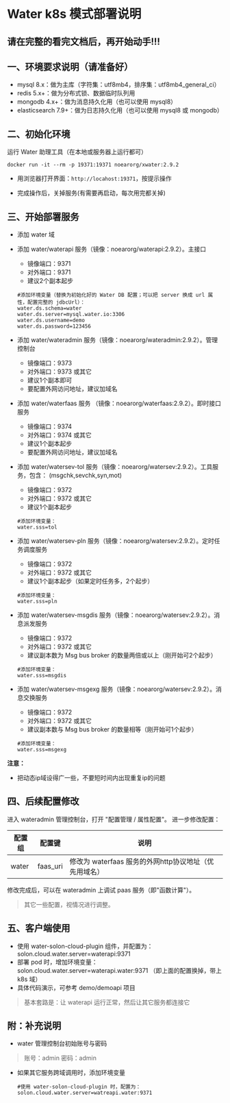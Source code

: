 # Water k8s 模式部署说明

## 请在完整的看完文档后，再开始动手!!!

## 一、环境要求说明（请准备好）

* mysql 8.x：做为主库（字符集：utf8mb4，排序集：utf8mb4_general_ci）
* redis 5.x+：做为分布式锁、数据临时队列用
* mongodb 4.x+：做为消息持久化用（也可以使用 mysql8）
* elasticsearch 7.9+：做为日志持久化用（也可以使用 mysql8 或 mongodb）

## 二、初始化环境

运行 Water 助理工具（在本地或服务器上运行都可）

```shell
docker run -it --rm -p 19371:19371 noearorg/xwater:2.9.2
```

* 用浏览器打开界面：`http://locahost:19371`，按提示操作

* 完成操作后，关掉服务(有需要再启动，每次用完都关掉)

## 三、开始部署服务

* 添加 water 域

* 添加 water/waterapi 服务（镜像：noearorg/waterapi:2.9.2）。主接口
  * 镜像端口：9371
  * 对外端口：9371
  * 建议2个副本起步
  

  ```properties
  #添加环境变量（替换为初始化好的 Water DB 配置；可以把 server 换成 url 属性，配置完整的 jdbcUrl）： 
  water.ds.schema=water
  water.ds.server=mysql.water.io:3306 
  water.ds.username=demo
  water.ds.password=123456
  ```

* 添加 water/wateradmin 服务（镜像：noearorg/wateradmin:2.9.2）。管理控制台
  * 镜像端口：9373
  * 对外端口：9373 或其它
  * 建议1个副本即可
  * 要配置外网访问地址，建议加域名

  
* 添加 water/waterfaas 服务 （镜像：noearorg/waterfaas:2.9.2）。即时接口服务
  * 镜像端口：9374
  * 对外端口：9374 或其它
  * 建议1个副本起步
  * 要配置外网访问地址，建议加域名
  
  
* 添加 water/watersev-tol 服务（镜像：noearorg/watersev:2.9.2）。工具服务，包含： (msgchk,sevchk,syn,mot)
  * 镜像端口：9372
  * 对外端口：9372 或其它
  * 建议1个副本起步


  ```properties
  #添加环境变量：
  water.sss=tol
  ```

* 添加 water/watersev-pln 服务（镜像：noearorg/watersev:2.9.2）。定时任务调度服务
  * 镜像端口：9372
  * 对外端口：9372 或其它
  * 建议1个副本起步（如果定时任务多，2个起步）


  ```properties
  #添加环境变量：
  water.sss=pln
  ```


* 添加 water/watersev-msgdis 服务（镜像：noearorg/watersev:2.9.2）。消息派发服务
  * 镜像端口：9372
  * 对外端口：9372 或其它
  * 建议副本数为 Msg bus broker 的数量两倍或以上（刚开始可2个起步）


  ```properties
  #添加环境变量：
  water.sss=msgdis
  ```

* 添加 water/watersev-msgexg 服务（镜像：noearorg/watersev:2.9.2）。消息交换服务
  * 镜像端口：9372
  * 对外端口：9372 或其它
  * 建议副本数与 Msg bus broker 的数量相等（刚开始可1个起步）


  ```properties
  #添加环境变量：
  water.sss=msgexg
  ```


**注意：**

* 把动态ip域设得广一些，不要短时间内出现重复ip的问题


## 四、后续配置修改

进入 wateradmin 管理控制台，打开 "配置管理 / 属性配置"。 进一步修改配置：

| 配置组 | 配置键 | 说明 |
| -------- | -------- | -------- |
| water     | faas_uri     | 修改为 waterfaas 服务的外网http协议地址（优先用域名）     |

修改完成后，可以在 wateradmin 上调试 paas 服务（即"函数计算"）。

> 其它一些配置，视情况进行调整。


## 五、客户端使用

* 使用 water-solon-cloud-plugin 组件，并配置为：solon.cloud.water.server=waterapi:9371
* 部署 pod 时，增加环境变量：solon.cloud.water.server=waterapi.water:9371 （即上面的配置换掉，带上 k8s 域）
* 具体代码演示，可参考 demo/demoapi 项目

> 基本套路是：让 waterapi 运行正常，然后让其它服务都连接它



## 附：补充说明

* water 管理控制台初始账号与密码

> 账号：admin 密码：admin

* 如果其它服务跨域调用时，添加环境变量


  ```properties
  #使用 water-solon-cloud-plugin 时，配置为：
  solon.cloud.water.server=watreapi.water:9371
  ```
